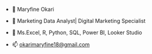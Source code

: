 - 👋 Maryfine Okari
- 👀 Marketing Data Analyst| Digital Marketing Specialist
  
- 🌱 Ms.Excel, R, Python, SQL, Power BI, Looker Studio
  
  
- 📫 okarimaryfine18@gmail.com 

<!---
maryfine18/maryfine18 is a ✨ special ✨ repository because its `README.md` (this file) appears on your GitHub profile.
You can click the Preview link to take a look at your changes.
--->

